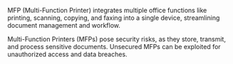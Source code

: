 MFP (Multi-Function Printer) integrates multiple office functions like printing, scanning, copying, and faxing into a single device, streamlining document management and workflow.

Multi-Function Printers (MFPs) pose security risks, as they store, transmit, and process sensitive documents. Unsecured MFPs can be exploited for unauthorized access and data breaches.